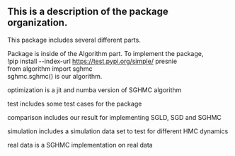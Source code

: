 ## This is a description of the package organization.
This package includes several different parts. 

Package is inside of the Algorithm part. To implement the package,   
!pip install --index-url https://test.pypi.org/simple/ presnie  
from algorithm import sghmc  
sghmc.sghmc() is our algorithm.

optimization is a jit and numba version of SGHMC algorithm 

test includes some test cases for the package

comparison includes our result for implementing SGLD, SGD and SGHMC

simulation includes a simulation data set to test for different HMC dynamics 

real data is a SGHMC implementation on real data
